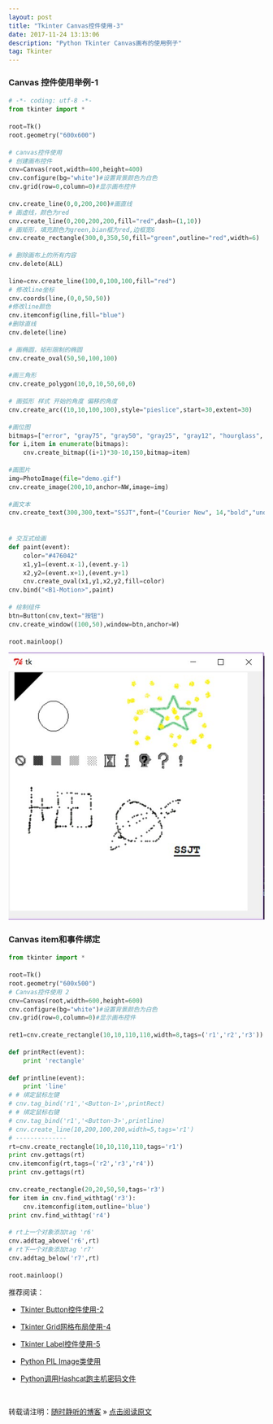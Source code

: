 ```yaml
--- 
layout: post
title: "Tkinter Canvas控件使用-3"
date: 2017-11-24 13:13:06 
description: "Python Tkinter Canvas画布的使用例子"
tag: Tkinter
---
```


### Canvas 控件使用举例-1

```Python
# -*- coding: utf-8 -*-
from tkinter import *

root=Tk()
root.geometry("600x600")

# canvas控件使用
# 创建画布控件
cnv=Canvas(root,width=400,height=400)
cnv.configure(bg="white")#设置背景颜色为白色
cnv.grid(row=0,column=0)#显示画布控件

cnv.create_line(0,0,200,200)#画直线
# 画虚线，颜色为red
cnv.create_line(0,200,200,200,fill="red",dash=(1,10))
# 画矩形，填充颜色为green,bian框为red,边框宽6
cnv.create_rectangle(300,0,350,50,fill="green",outline="red",width=6)

# 删除画布上的所有内容
cnv.delete(ALL)

line=cnv.create_line(100,0,100,100,fill="red")
# 修改line坐标
cnv.coords(line,(0,0,50,50))
#修改line颜色
cnv.itemconfig(line,fill="blue")
#删除直线
cnv.delete(line)

# 画椭圆，矩形限制的椭圆
cnv.create_oval(50,50,100,100)

#画三角形
cnv.create_polygon(10,0,10,50,60,0)

# 画弧形 样式 开始的角度 偏移的角度
cnv.create_arc((10,10,100,100),style="pieslice",start=30,extent=30)

#画位图
bitmaps=["error", "gray75", "gray50", "gray25", "gray12", "hourglass", "info", "questhead", "question", "warning"]
for i,item in enumerate(bitmaps):
    cnv.create_bitmap((i+1)*30-10,150,bitmap=item)

#画图片
img=PhotoImage(file="demo.gif")
cnv.create_image(200,10,anchor=NW,image=img)

#画文本
cnv.create_text(300,300,text="SSJT",font=("Courier New", 14,"bold","underline"))


# 交互式绘画
def paint(event):
    color="#476042"
    x1,y1=(event.x-1),(event.y-1)
    x2,y2=(event.x+1),(event.y+1)
    cnv.create_oval(x1,y1,x2,y2,fill=color)
cnv.bind("<B1-Motion>",paint)

# 绘制组件
btn=Button(cnv,text="按钮")
cnv.create_window((100,50),window=btn,anchor=W)

root.mainloop()
```

<img src="/images/posts/Python/Tkinter/Canvas/Tkinter_Canvas_1.jpg" >

### Canvas item和事件绑定
```Python
from tkinter import *

root=Tk()
root.geometry("600x500")
# Canvas控件使用 2
cnv=Canvas(root,width=600,height=600)
cnv.configure(bg="white")#设置背景颜色为白色
cnv.grid(row=0,column=0)#显示画布控件

ret1=cnv.create_rectangle(10,10,110,110,width=8,tags=('r1','r2','r3'))

def printRect(event):
    print 'rectangle'

def printline(event):
    print 'line'
# # 绑定鼠标左键
# cnv.tag_bind('r1','<Button-1>',printRect)
# # 绑定鼠标右键
# cnv.tag_bind('r1','<Button-3>',printline)
# cnv.create_line(10,200,100,200,width=5,tags='r1')
# --------------
rt=cnv.create_rectangle(10,10,110,110,tags='r1')
print cnv.gettags(rt)
cnv.itemconfig(rt,tags=('r2','r3','r4'))
print cnv.gettags(rt)

cnv.create_rectangle(20,20,50,50,tags='r3')
for item in cnv.find_withtag('r3'):
    cnv.itemconfig(item,outline='blue')
print cnv.find_withtag('r4')

# rt上一个对象添加tag 'r6'
cnv.addtag_above('r6',rt)
# rt下一个对象添加tag 'r7'
cnv.addtag_below('r7',rt)

root.mainloop()
```




推荐阅读：

- [Tkinter Button控件使用-2](https://ssjt21.github.io/2017/11/Python_TK_Button/)

- [Tkinter Grid网格布局使用-4](https://ssjt21.github.io/2017/11/Python_TK_Grid/)

- [Tkinter Label控件使用-5](https://ssjt21.github.io/2018/05/Python_TK_Label/)

- [Python PIL Image类使用](http://ssjt21.github.io/2017/11/Python_PIL_Image_Module/)

- [Python调用Hashcat跑主机密码文件](http://ssjt21.github.io/2017/11/Python_Hashcatshell/)



<br>

转载请注明：[随时静听的博客](http://ssjt21.github.io) » [点击阅读原文](https://ssjt21.github.io/2017/11/Python_TK_Canvas/)